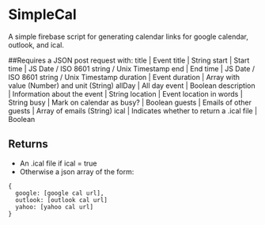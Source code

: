 # SimpleCal

A simple firebase script for generating calendar links for google calendar, outlook, and ical.

##Requires a JSON post request with:
title |	Event title |	String
start | 	Start time |	JS Date / ISO 8601 string / Unix Timestamp
end | 	End time |	JS Date / ISO 8601 string / Unix Timestamp
duration | 	Event duration |	Array with value (Number) and unit (String)
allDay | 	All day event |	Boolean
description | 	Information about the event |	String
location | 	Event location in words |	String
busy | 	Mark on calendar as busy? |	Boolean
guests | 	Emails of other guests |	Array of emails (String)
ical | Indicates whether to return a .ical file | Boolean

## Returns

* An .ical file if ical = true
* Otherwise a json array of the form:
```
{
  google: [google cal url],
  outlook: [outlook cal url]
  yahoo: [yahoo cal url]
}
```
